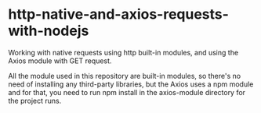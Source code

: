 # http-native-and-axios-requests-with-nodejs
Working with native requests using http built-in modules, and using the Axios module with GET request. 


All the module used in this repository are built-in modules, so there's no need of installing any third-party libraries,
but the Axios uses a npm module and for that, you need to run npm install in the axios-module directory for the
project runs.
